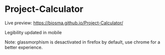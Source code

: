 # Project-Calculator
Live preview: https://biosma.github.io/Project-Calculator/


Legibility updated in mobile

Note: glassmorphism is desactivated in firefox by default, use chrome for a better experience.
